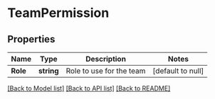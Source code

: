 # TeamPermission

## Properties
Name | Type | Description | Notes
------------ | ------------- | ------------- | -------------
**Role** | **string** | Role to use for the team | [default to null]

[[Back to Model list]](../README.md#documentation-for-models) [[Back to API list]](../README.md#documentation-for-api-endpoints) [[Back to README]](../README.md)

